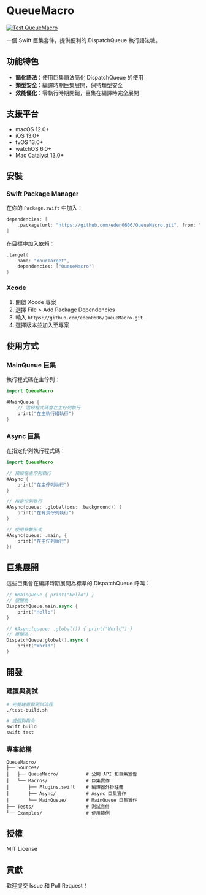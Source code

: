 # QueueMacro

[![Test QueueMacro](https://github.com/eden0606/QueueMacro/actions/workflows/main.yml/badge.svg)](https://github.com/eden0606/QueueMacro/actions/workflows/main.yml)

一個 Swift 巨集套件，提供便利的 DispatchQueue 執行語法糖。

## 功能特色

- **簡化語法**：使用巨集語法簡化 DispatchQueue 的使用
- **類型安全**：編譯時期巨集展開，保持類型安全
- **效能優化**：零執行時期開銷，巨集在編譯時完全展開

## 支援平台

- macOS 12.0+
- iOS 13.0+
- tvOS 13.0+
- watchOS 6.0+
- Mac Catalyst 13.0+

## 安裝

### Swift Package Manager

在你的 `Package.swift` 中加入：

```swift
dependencies: [
    .package(url: "https://github.com/eden0606/QueueMacro.git", from: "1.0.0")
]
```

在目標中加入依賴：

```swift
.target(
    name: "YourTarget",
    dependencies: ["QueueMacro"]
)
```

### Xcode

1. 開啟 Xcode 專案
2. 選擇 File > Add Package Dependencies
3. 輸入 `https://github.com/eden0606/QueueMacro.git`
4. 選擇版本並加入至專案

## 使用方式

### MainQueue 巨集

執行程式碼在主佇列：

```swift
import QueueMacro

#MainQueue {
    // 這段程式碼會在主佇列執行
    print("在主執行緒執行")
}
```

### Async 巨集

在指定佇列執行程式碼：

```swift
import QueueMacro

// 預設在主佇列執行
#Async {
    print("在主佇列執行")
}

// 指定佇列執行
#Async(queue: .global(qos: .background)) {
    print("在背景佇列執行")
}

// 使用參數形式
#Async(queue: .main, {
    print("在主佇列執行")
})
```

## 巨集展開

這些巨集會在編譯時期展開為標準的 DispatchQueue 呼叫：

```swift
// #MainQueue { print("Hello") }
// 展開為：
DispatchQueue.main.async {
    print("Hello")
}

// #Async(queue: .global()) { print("World") }
// 展開為：
DispatchQueue.global().async {
    print("World")
}
```

## 開發

### 建置與測試

```bash
# 完整建置與測試流程
./test-build.sh

# 或個別指令
swift build
swift test
```

### 專案結構

```
QueueMacro/
├── Sources/
│   ├── QueueMacro/          # 公開 API 和巨集宣告
│   └── Macros/              # 巨集實作
│       ├── Plugins.swift    # 編譯器外掛註冊
│       ├── Async/           # Async 巨集實作
│       └── MainQueue/       # MainQueue 巨集實作
├── Tests/                   # 測試套件
└── Examples/                # 使用範例
```

## 授權

MIT License

## 貢獻

歡迎提交 Issue 和 Pull Request！